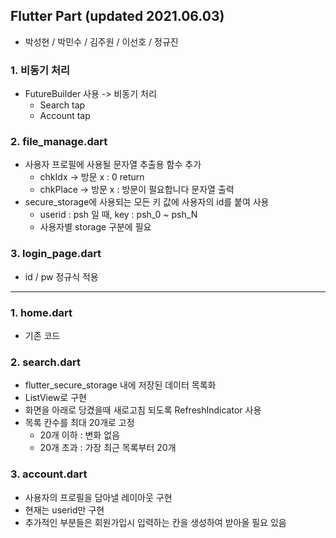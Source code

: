 ## Flutter Part (updated 2021.06.03)

- 박성현 / 박민수 / 김주원 / 이선호 / 정규진

### 1. 비동기 처리

- FutureBuilder 사용 -> 비동기 처리
  	- Search tap
  	- Account tap

### 2. file_manage.dart

- 사용자 프로필에 사용될 문자열 추출용 함수 추가
  - chkIdx	-> 방문 x : 0 return
  - chkPlace -> 방문 x : 방문이 필요합니다 문자열 출력
- secure_storage에 사용되는 모든 키 값에 사용자의 id를 붙여 사용
  - userid : psh 일 때, key : psh_0 ~ psh_N
  - 사용자별 storage 구분에 필요

### 3. login_page.dart

- id / pw 정규식 적용

---------------------------------

### 1. home.dart

- 기존 코드

### 2. search.dart

- flutter_secure_storage 내에 저장된 데이터 목록화
- ListView로 구현
- 화면을 아래로 당겼을때 새로고침 되도록 RefreshIndicator 사용
- 목록 칸수를 최대 20개로 고정
  - 20개 이하 : 변화 없음
  - 20개 초과 : 가장 최근 목록부터 20개

### 3. account.dart

- 사용자의 프로필을 담아낼 레이아웃 구현
- 현재는 userid만 구현
- 추가적인 부분들은 회원가입시 입력하는 칸을 생성하여 받아올 필요 있음

